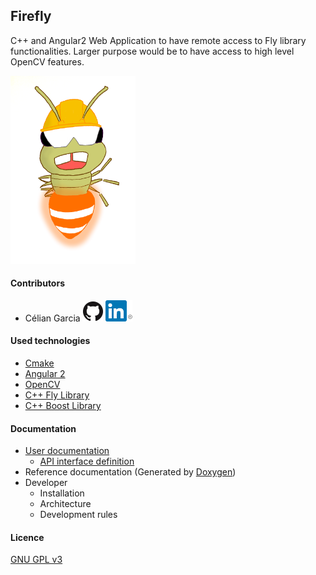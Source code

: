 ## Firefly
C++ and Angular2 Web Application to have remote access to Fly library functionalities.
Larger purpose would be to have access to high level OpenCV features.

<img src="./docs/images/firefly_worker.png" width="200" />

#### Contributors
- Célian Garcia 
[![Github Célian Garcia](./docs/images/github.png)](https://github.com/celian-garcia)
[![Linkedin Célian Garcia](./docs/images/linkedin.png)](https://www.linkedin.com/in/celiangarcia/)

#### Used technologies
- [Cmake](https://github.com/Kitware/CMake)
- [Angular 2](https://github.com/angular/angular)
- [OpenCV](https://github.com/opencv/opencv)
- [C++ Fly Library](https://github.com/celian-garcia/fly)
- [C++ Boost Library](https://github.com/boostorg/boost)

#### Documentation

- [User documentation](../../User-documentation)
    - [API interface definition](../../User-documentation#api-interface-definition)
- Reference documentation (Generated by [Doxygen](https://github.com/doxygen/doxygen))
- Developer
    - Installation 
    - Architecture
    - Development rules

#### Licence 
[GNU GPL v3](./LICENCE.txt)